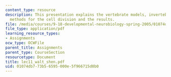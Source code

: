 ```yaml
---
content_type: resource
description: This presentation explains the vertebrate models, invertebrate models,
  methods for the cell division and the results.
file: /media/courses/9-18-developmental-neurobiology-spring-2005/01074db773b56595000e5f966715d0b0_lec11_walt_shen.pdf
file_type: application/pdf
learning_resource_types:
- Assignments
ocw_type: OCWFile
parent_title: Assignments
parent_type: CourseSection
resourcetype: Document
title: lec11_walt_shen.pdf
uid: 01074db7-73b5-6595-000e-5f966715d0b0
---
```

